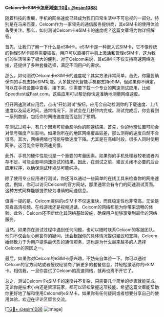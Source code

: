 **Celcom卡eSIM卡怎麽測速[[TG💪+ @esim1088](https://t.me/s/esim1088)]**

随着科技的发展，手机的网络速度已经成为我们日常生活中不可忽视的一部分。特别是在马来西亚，Celcom作为一家领先的通信服务提供商，其eSIM卡的使用体验备受关注。那么，如何测试Celcom卡eSIM卡的速度呢？这篇文章将为你详细解答。

首先，让我们了解一下什么是eSIM卡。eSIM卡是一种嵌入式SIM卡，它不像传统的物理SIM卡那样需要插拔。用户可以直接在手机上激活和管理eSIM卡，这为我们的生活带来了极大的便利。对于Celcom来说，其eSIM卡不仅支持高速网络连接，还提供了多种套餐选择，满足不同用户的需求。

那么，如何测试Celcom卡eSIM卡的速度呢？其实方法非常简单。首先，你需要确保你的手机支持eSIM功能。大多数现代智能手机都支持eSIM，但如果你不确定，可以在手机设置中查看。接下来，你需要下载一个专业的网速测试应用，比如Speedtest或Fast.com。这些应用可以帮助你快速准确地测量网络速度。

打开网速测试应用后，点击“开始测试”按钮，应用会自动检测你的下载速度、上传速度以及延迟时间。通常情况下，测试会在几秒钟内完成。测试完成后，你会看到一系列数据，包括你的网络速度是否达到了预期。

在测试过程中，有几个因素可能会影响你的网速结果。首先，你的地理位置可能会对信号强度产生影响。如果你所在的地区网络覆盖较差，那么测得的速度自然不会很高。其次，网络拥堵也可能导致速度下降。尤其是在高峰时段，很多人同时使用网络，这可能会导致网速变慢。

此外，手机的硬件性能也是一个重要的考量因素。如果你的手机处理器较老或者内存不足，可能会影响网速测试的结果。因此，在测试之前，建议关闭不必要的后台应用程序，以确保测试环境尽可能纯净。

除了使用专业应用进行测试，你还可以通过一些简单的在线工具来检查你的网络速度。例如，你可以访问Celcom的官方网站，那里通常会有专门的网速测试页面。这种方式同样能够提供较为准确的网速信息。

值得一提的是，Celcom提供的eSIM卡不仅速度快，而且稳定性也非常高。无论是观看高清视频、在线游戏还是视频通话，Celcom的网络都能为你带来流畅的体验。此外，Celcom还不断优化其网络基础设施，确保用户能够享受到最佳的网络服务。

当然，如果你在测试过程中遇到任何问题，也可以随时联系Celcom的客服团队。他们不仅会耐心解答你的疑问，还会根据你的具体情况提供建议和支持。Celcom始终致力于为用户提供最优质的通信服务，这也是为什么越来越多的人选择Celcom的原因之一。

最后，如果你对Celcom的eSIM卡感兴趣，不妨亲自体验一下。你可以通过Celcom的官方网站或者授权经销商了解更多的套餐信息，并轻松激活你的eSIM卡。相信我，一旦你尝试了Celcom的高速网络，就再也离不开它了。

总之，测试Celcom卡eSIM卡的速度并不复杂，只需要几个简单的步骤就能完成。无论你是技术小白还是资深玩家，都可以轻松掌握这项技能。希望这篇文章能帮助你更好地了解和使用Celcom的eSIM卡。如果你有任何疑问或者想要分享自己的使用体验，欢迎在评论区留言交流。

[[TG💪+ @esim1088](https://t.me/s/esim1088) ![Image](https://i.postimg.cc/4NQfJmqS/Snipaste-2025-05-13-00-14-12.png)]